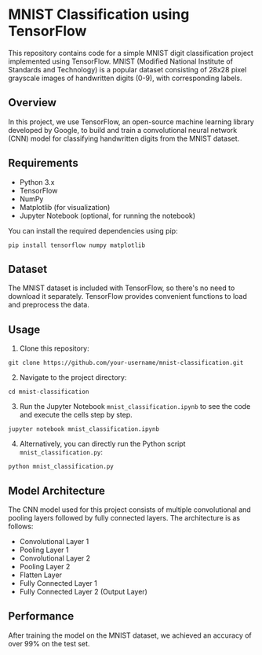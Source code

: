 # MNIST Classification using TensorFlow

This repository contains code for a simple MNIST digit classification project implemented using TensorFlow. MNIST (Modified National Institute of Standards and Technology) is a popular dataset consisting of 28x28 pixel grayscale images of handwritten digits (0-9), with corresponding labels.

## Overview

In this project, we use TensorFlow, an open-source machine learning library developed by Google, to build and train a convolutional neural network (CNN) model for classifying handwritten digits from the MNIST dataset.

## Requirements

- Python 3.x
- TensorFlow
- NumPy
- Matplotlib (for visualization)
- Jupyter Notebook (optional, for running the notebook)

You can install the required dependencies using pip:

```
pip install tensorflow numpy matplotlib
```

## Dataset

The MNIST dataset is included with TensorFlow, so there's no need to download it separately. TensorFlow provides convenient functions to load and preprocess the data.

## Usage

1. Clone this repository:

```
git clone https://github.com/your-username/mnist-classification.git
```

2. Navigate to the project directory:

```
cd mnist-classification
```

3. Run the Jupyter Notebook `mnist_classification.ipynb` to see the code and execute the cells step by step.

```
jupyter notebook mnist_classification.ipynb
```

4. Alternatively, you can directly run the Python script `mnist_classification.py`:

```
python mnist_classification.py
```

## Model Architecture

The CNN model used for this project consists of multiple convolutional and pooling layers followed by fully connected layers. The architecture is as follows:

- Convolutional Layer 1
- Pooling Layer 1
- Convolutional Layer 2
- Pooling Layer 2
- Flatten Layer
- Fully Connected Layer 1
- Fully Connected Layer 2 (Output Layer)

## Performance

After training the model on the MNIST dataset, we achieved an accuracy of over 99% on the test set.
